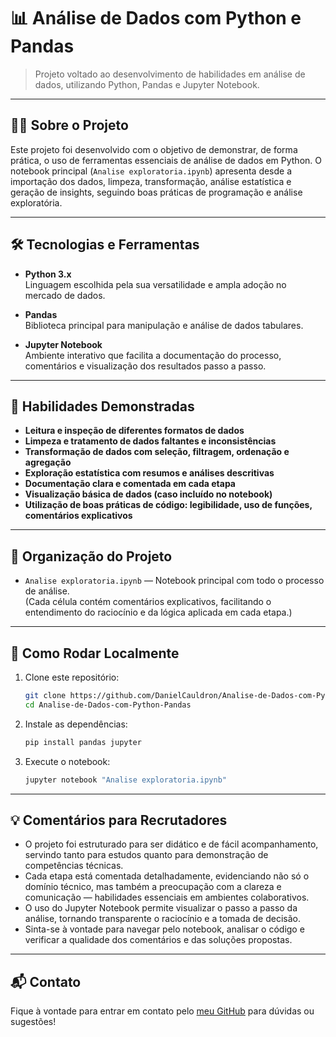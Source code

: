 
# 📊 Análise de Dados com Python e Pandas

> Projeto voltado ao desenvolvimento de habilidades em análise de dados, utilizando Python, Pandas e Jupyter Notebook.

---

## 👨‍💻 Sobre o Projeto

Este projeto foi desenvolvido com o objetivo de demonstrar, de forma prática, o uso de ferramentas essenciais de análise de dados em Python. O notebook principal (`Analise exploratoria.ipynb`) apresenta desde a importação dos dados, limpeza, transformação, análise estatística e geração de insights, seguindo boas práticas de programação e análise exploratória.

---

## 🛠️ Tecnologias e Ferramentas

- **Python 3.x**  
  Linguagem escolhida pela sua versatilidade e ampla adoção no mercado de dados.

- **Pandas**  
  Biblioteca principal para manipulação e análise de dados tabulares.

- **Jupyter Notebook**  
  Ambiente interativo que facilita a documentação do processo, comentários e visualização dos resultados passo a passo.

---

## 🚩 Habilidades Demonstradas

- **Leitura e inspeção de diferentes formatos de dados**
- **Limpeza e tratamento de dados faltantes e inconsistências**
- **Transformação de dados com seleção, filtragem, ordenação e agregação**
- **Exploração estatística com resumos e análises descritivas**
- **Documentação clara e comentada em cada etapa**
- **Visualização básica de dados (caso incluído no notebook)**
- **Utilização de boas práticas de código: legibilidade, uso de funções, comentários explicativos**

---

## 📂 Organização do Projeto

- `Analise exploratoria.ipynb` — Notebook principal com todo o processo de análise.  
  (Cada célula contém comentários explicativos, facilitando o entendimento do raciocínio e da lógica aplicada em cada etapa.)

---

## 📝 Como Rodar Localmente

1. Clone este repositório:
   ```bash
   git clone https://github.com/DanielCauldron/Analise-de-Dados-com-Python-Pandas.git
   cd Analise-de-Dados-com-Python-Pandas
   ```

2. Instale as dependências:
   ```bash
   pip install pandas jupyter
   ```

3. Execute o notebook:
   ```bash
   jupyter notebook "Analise exploratoria.ipynb"
   ```

---

## 💡 Comentários para Recrutadores

- O projeto foi estruturado para ser didático e de fácil acompanhamento, servindo tanto para estudos quanto para demonstração de competências técnicas.
- Cada etapa está comentada detalhadamente, evidenciando não só o domínio técnico, mas também a preocupação com a clareza e comunicação — habilidades essenciais em ambientes colaborativos.
- O uso do Jupyter Notebook permite visualizar o passo a passo da análise, tornando transparente o raciocínio e a tomada de decisão.
- Sinta-se à vontade para navegar pelo notebook, analisar o código e verificar a qualidade dos comentários e das soluções propostas.

---

## 📬 Contato

Fique à vontade para entrar em contato pelo [meu GitHub](https://github.com/DanielCauldron) para dúvidas ou sugestões!

